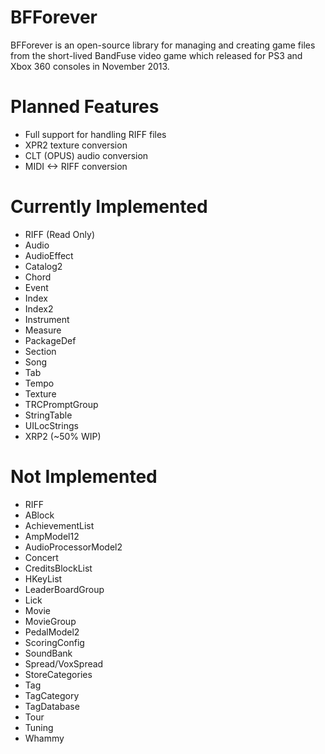 # BFForever
BFForever is an open-source library for managing and creating game files from the short-lived BandFuse video game which released for PS3 and Xbox 360 consoles in November 2013.

# Planned Features
* Full support for handling RIFF files
* XPR2 texture conversion
* CLT (OPUS) audio conversion
* MIDI <-> RIFF conversion

# Currently Implemented
* RIFF (Read Only)
 * Audio
 * AudioEffect
 * Catalog2
 * Chord
 * Event
 * Index
 * Index2
 * Instrument
 * Measure
 * PackageDef
 * Section
 * Song
 * Tab
 * Tempo
 * Texture
 * TRCPromptGroup
 * StringTable
 * UILocStrings
* XRP2 (~50% WIP)

# Not Implemented
* RIFF
 * ABlock
 * AchievementList
 * AmpModel12
 * AudioProcessorModel2
 * Concert
 * CreditsBlockList
 * HKeyList
 * LeaderBoardGroup
 * Lick
 * Movie
 * MovieGroup
 * PedalModel2
 * ScoringConfig
 * SoundBank
 * Spread/VoxSpread
 * StoreCategories
 * Tag
 * TagCategory
 * TagDatabase
 * Tour
 * Tuning
 * Whammy
